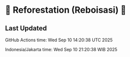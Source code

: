 
# 🌳 Reforestation (Reboisasi) 🌲

## Last Updated

GitHub Actions time: Wed Sep 10 14:20:38 UTC 2025

Indonesia/Jakarta time: Wed Sep 10 21:20:38 WIB 2025
